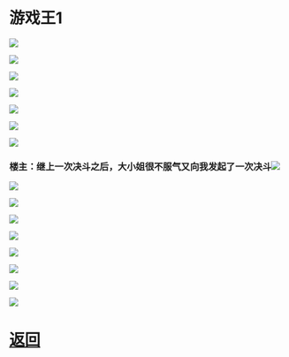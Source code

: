 # 游戏王1

![](https://pic2.imgdb.cn/item/6446e0480d2dde57771eee99.jpg)

![](https://pic2.imgdb.cn/item/6446e0520d2dde57771ef42d.jpg)

![](https://pic2.imgdb.cn/item/6446e05c0d2dde57771ef890.jpg)

![](https://pic2.imgdb.cn/item/6446e0660d2dde57771efd83.jpg)

![](https://pic2.imgdb.cn/item/6446e06f0d2dde57771f01ff.jpg)

![](https://pic2.imgdb.cn/item/6446e0780d2dde57771f06a1.jpg)

![](https://pic2.imgdb.cn/item/6446e0810d2dde57771f0b01.jpg)

### 楼主：继上一次决斗之后，大小姐很不服气又向我发起了一次决斗![](https://pic2.imgdb.cn/item/6446e08b0d2dde57771f108c.png)

![](https://pic2.imgdb.cn/item/6446e0980d2dde57771f177c.jpg)

![](https://pic2.imgdb.cn/item/6446e0a10d2dde57771f1c6a.jpg)

![](https://pic2.imgdb.cn/item/6446e0aa0d2dde57771f2178.jpg)

![](https://pic2.imgdb.cn/item/6446e0b20d2dde57771f2635.jpg)

![](https://pic2.imgdb.cn/item/6446e0ba0d2dde57771f2954.jpg)

![](https://pic2.imgdb.cn/item/6446e0c10d2dde57771f2e53.jpg)

![](https://pic2.imgdb.cn/item/6446e0ca0d2dde57771f33a9.jpg)

![](https://pic2.imgdb.cn/item/6446e0d20d2dde57771f37e4.jpg)


# [返回](newbing简介.md)
